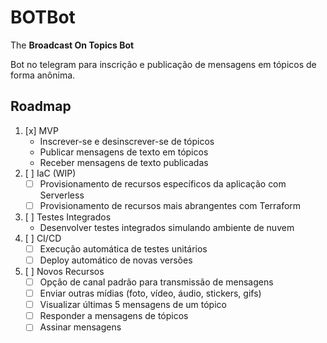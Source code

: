 # BOTBot
The **Broadcast On Topics Bot**

Bot no telegram para inscrição e publicação de mensagens em tópicos de forma anônima.

## Roadmap
1. [x] MVP
    - Inscrever-se e desinscrever-se de tópicos
    - Publicar mensagens de texto em tópicos
    - Receber mensagens de texto publicadas
2. [ ] IaC (WIP)
    - [ ] Provisionamento de recursos específicos da aplicação com Serverless
    - [ ] Provisionamento de recursos mais abrangentes com Terraform
3. [ ] Testes Integrados
    - Desenvolver testes integrados simulando ambiente de nuvem
4. [ ] CI/CD
    - [ ] Execução automática de testes unitários
    - [ ] Deploy automático de novas versões
5. [ ] Novos Recursos
    - [ ] Opção de canal padrão para transmissão de mensagens
    - [ ] Enviar outras mídias (foto, vídeo, áudio, stickers, gifs)
    - [ ] Visualizar últimas 5 mensagens de um tópico
    - [ ] Responder a mensagens de tópicos
    - [ ] Assinar mensagens